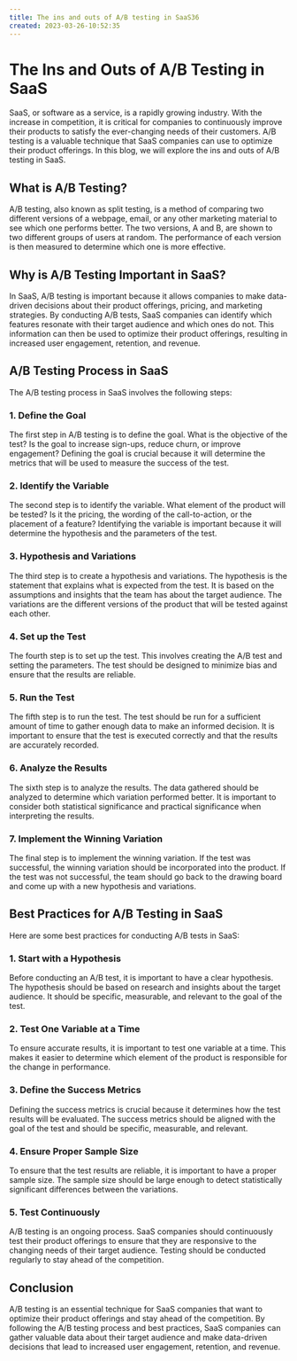 ```yaml
---
title: The ins and outs of A/B testing in SaaS36
created: 2023-03-26-10:52:35
---
```


# The Ins and Outs of A/B Testing in SaaS

SaaS, or software as a service, is a rapidly growing industry. With the increase in competition, it is critical for companies to continuously improve their products to satisfy the ever-changing needs of their customers. A/B testing is a valuable technique that SaaS companies can use to optimize their product offerings. In this blog, we will explore the ins and outs of A/B testing in SaaS.

## What is A/B Testing?

A/B testing, also known as split testing, is a method of comparing two different versions of a webpage, email, or any other marketing material to see which one performs better. The two versions, A and B, are shown to two different groups of users at random. The performance of each version is then measured to determine which one is more effective.

## Why is A/B Testing Important in SaaS?

In SaaS, A/B testing is important because it allows companies to make data-driven decisions about their product offerings, pricing, and marketing strategies. By conducting A/B tests, SaaS companies can identify which features resonate with their target audience and which ones do not. This information can then be used to optimize their product offerings, resulting in increased user engagement, retention, and revenue.

## A/B Testing Process in SaaS

The A/B testing process in SaaS involves the following steps:

### 1. Define the Goal

The first step in A/B testing is to define the goal. What is the objective of the test? Is the goal to increase sign-ups, reduce churn, or improve engagement? Defining the goal is crucial because it will determine the metrics that will be used to measure the success of the test.

### 2. Identify the Variable

The second step is to identify the variable. What element of the product will be tested? Is it the pricing, the wording of the call-to-action, or the placement of a feature? Identifying the variable is important because it will determine the hypothesis and the parameters of the test.

### 3. Hypothesis and Variations

The third step is to create a hypothesis and variations. The hypothesis is the statement that explains what is expected from the test. It is based on the assumptions and insights that the team has about the target audience. The variations are the different versions of the product that will be tested against each other.

### 4. Set up the Test

The fourth step is to set up the test. This involves creating the A/B test and setting the parameters. The test should be designed to minimize bias and ensure that the results are reliable.

### 5. Run the Test

The fifth step is to run the test. The test should be run for a sufficient amount of time to gather enough data to make an informed decision. It is important to ensure that the test is executed correctly and that the results are accurately recorded.

### 6. Analyze the Results

The sixth step is to analyze the results. The data gathered should be analyzed to determine which variation performed better. It is important to consider both statistical significance and practical significance when interpreting the results.

### 7. Implement the Winning Variation

The final step is to implement the winning variation. If the test was successful, the winning variation should be incorporated into the product. If the test was not successful, the team should go back to the drawing board and come up with a new hypothesis and variations.

## Best Practices for A/B Testing in SaaS

Here are some best practices for conducting A/B tests in SaaS:

### 1. Start with a Hypothesis

Before conducting an A/B test, it is important to have a clear hypothesis. The hypothesis should be based on research and insights about the target audience. It should be specific, measurable, and relevant to the goal of the test.

### 2. Test One Variable at a Time

To ensure accurate results, it is important to test one variable at a time. This makes it easier to determine which element of the product is responsible for the change in performance.

### 3. Define the Success Metrics

Defining the success metrics is crucial because it determines how the test results will be evaluated. The success metrics should be aligned with the goal of the test and should be specific, measurable, and relevant.

### 4. Ensure Proper Sample Size

To ensure that the test results are reliable, it is important to have a proper sample size. The sample size should be large enough to detect statistically significant differences between the variations.

### 5. Test Continuously

A/B testing is an ongoing process. SaaS companies should continuously test their product offerings to ensure that they are responsive to the changing needs of their target audience. Testing should be conducted regularly to stay ahead of the competition.

## Conclusion

A/B testing is an essential technique for SaaS companies that want to optimize their product offerings and stay ahead of the competition. By following the A/B testing process and best practices, SaaS companies can gather valuable data about their target audience and make data-driven decisions that lead to increased user engagement, retention, and revenue.
